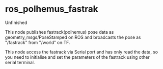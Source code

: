 ros_polhemus_fastrak
====================
Unfinished

This node publishes fastrack(polhemus) pose data as geometry_msgs/PoseStamped on ROS
and broadcasts the pose as "/fastrack" from "/world" on TF.


This node access the fastrack via Serial port and has only read the data,
so you need to initialise and set the parameters of the fastrack using other serial terminal.

